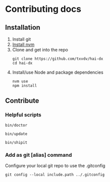 # Contributing docs

## Installation

1. Install git
2. [Install nvm](https://github.com/nvm-sh/nvm?tab=readme-ov-file#installing-and-updating)
3. Clone and get into the repo 
   ```
   git clone https://github.com/txvdv/hai-dx
   cd hai-dx
   ```
4. Install/use Node and package dependencies
   ```
   nvm use
   npm install
   ```
   
## Contribute

### Helpful scripts
```shell
bin/doctor
```
```shell
bin/update
```
```shell
bin/shipit
```

### Add as git [alias] command
Configure your local git repo to use the .gitconfig
```shell
git config --local include.path ../.gitconfig
```